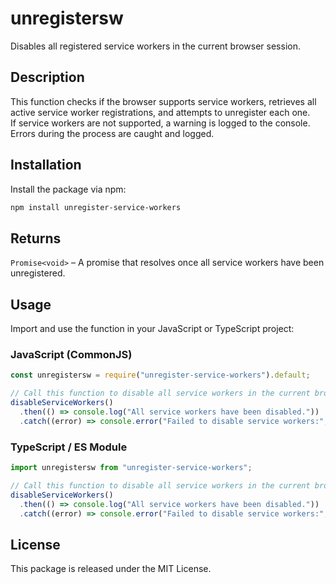 # unregistersw

Disables all registered service workers in the current browser session.

## Description

This function checks if the browser supports service workers, retrieves all active
service worker registrations, and attempts to unregister each one.  
If service workers are not supported, a warning is logged to the console.  
Errors during the process are caught and logged.

## Installation

Install the package via npm:

```sh
npm install unregister-service-workers
```

## Returns

`Promise<void>` – A promise that resolves once all service workers have been unregistered.

## Usage

Import and use the function in your JavaScript or TypeScript project:

### JavaScript (CommonJS)

```js
const unregistersw = require("unregister-service-workers").default;

// Call this function to disable all service workers in the current browser session.
disableServiceWorkers()
  .then(() => console.log("All service workers have been disabled."))
  .catch((error) => console.error("Failed to disable service workers:", error));
```

### TypeScript / ES Module

```ts
import unregistersw from "unregister-service-workers";

// Call this function to disable all service workers in the current browser session.
disableServiceWorkers()
  .then(() => console.log("All service workers have been disabled."))
  .catch((error) => console.error("Failed to disable service workers:", error));
```

## License

This package is released under the MIT License.
